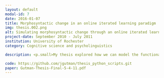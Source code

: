 ```yaml
---
layout: default
modal-id: 7
date: 2016-01-07
title: Morphosyntactic change in an online iterated learning paradigm
img: thesis.002.png
alt: Simulating morphosyntactic change through an online iterated learning paradigm
project-date: September 2010 - July 2011
institution: University of Rochester
category: Cognitive science and psycholinguistics

description: <p.small>My thesis explored how we can model the functional constraints and cognitive biases that successive cohorts of learners impose on their linguistic input in order to make the language system more functionally communicative (i.e. language needs to be expressive, compositional, parsimonious, and learnable). </p> <p.small>Using a Flash web applet shown to MTurk workers, learners engaged in an educational game to learn the vocabulary and grammar of an artificial language. Learners were tasked with producing utterances in the artificial language that would be subsequently provided to the following learning cohort as linguistic input. We looked at gradual changes in the morphosyntactic structure from the first to the last generation of each linguistic diffusion chain to determine if the cumulative changes imposed by learners demonstrated a tendency to reduce conditional entropy (i.e. unpredictable/context-independent variation), particularly in the word order and agent/theme case-marking system.</p> <p.small>The key research question here was&#58; do learners mutate their input in a manner that is consistent with a bias towards systematicity? Preliminary analyses suggested a bias towards reducing or eliminating unsystematic variation in linguistic structure not predictable from context. This experiment served as a proof-of-concept for the implementation of iterated artificial learning experiments in an online setting.</p> <p.small>Code for this project was primarily written in Python. Audacity sound editing software, Poser video rendering and animation, and Amazon's Mechanical Turk were used to support the content creation and task automation used in the experiments.</p>

code: https://github.com/jgutman/thesis_python_scripts.git
paper: Gutman-Thesis-Final-5-4-11.pdf
---
```

